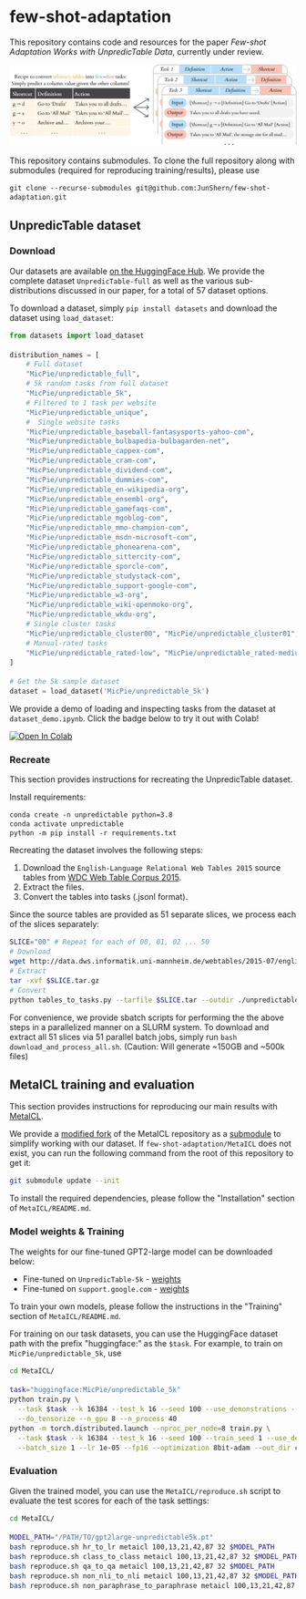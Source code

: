 # few-shot-adaptation
This repository contains code and resources for the paper _Few-shot Adaptation Works with UnpredicTable Data_, currently under review.

![Tables-to-tasks](/img/tables_to_tasks.png)

This repository contains submodules. To clone the full repository along with submodules (required for reproducing training/results), please use
```
git clone --recurse-submodules git@github.com:JunShern/few-shot-adaptation.git
```

## UnpredicTable dataset

### Download
Our datasets are available [on the HuggingFace Hub](https://huggingface.co/datasets/MicPie/unpredictable_full). We provide the complete dataset `UnpredicTable-full` as well as the various sub-distributions discussed in our paper, for a total of 57 dataset options.

To download a dataset, simply `pip install datasets` and download the dataset using `load_dataset`:
```python
from datasets import load_dataset

distribution_names = [
    # Full dataset
    "MicPie/unpredictable_full",
    # 5k random tasks from full dataset
    "MicPie/unpredictable_5k",
    # Filtered to 1 task per website
    "MicPie/unpredictable_unique",
    #  Single website tasks
    "MicPie/unpredictable_baseball-fantasysports-yahoo-com",
    "MicPie/unpredictable_bulbapedia-bulbagarden-net",
    "MicPie/unpredictable_cappex-com",
    "MicPie/unpredictable_cram-com",
    "MicPie/unpredictable_dividend-com",
    "MicPie/unpredictable_dummies-com",
    "MicPie/unpredictable_en-wikipedia-org",
    "MicPie/unpredictable_ensembl-org",
    "MicPie/unpredictable_gamefaqs-com",
    "MicPie/unpredictable_mgoblog-com",
    "MicPie/unpredictable_mmo-champion-com",
    "MicPie/unpredictable_msdn-microsoft-com",
    "MicPie/unpredictable_phonearena-com",
    "MicPie/unpredictable_sittercity-com",
    "MicPie/unpredictable_sporcle-com",
    "MicPie/unpredictable_studystack-com",
    "MicPie/unpredictable_support-google-com",
    "MicPie/unpredictable_w3-org",
    "MicPie/unpredictable_wiki-openmoko-org",
    "MicPie/unpredictable_wkdu-org",
    # Single cluster tasks
    "MicPie/unpredictable_cluster00", "MicPie/unpredictable_cluster01", "MicPie/unpredictable_cluster02", "MicPie/unpredictable_cluster03", "MicPie/unpredictable_cluster04", "MicPie/unpredictable_cluster05", "MicPie/unpredictable_cluster06", "MicPie/unpredictable_cluster07", "MicPie/unpredictable_cluster08", "MicPie/unpredictable_cluster09", "MicPie/unpredictable_cluster10", "MicPie/unpredictable_cluster11", "MicPie/unpredictable_cluster12", "MicPie/unpredictable_cluster13", "MicPie/unpredictable_cluster14", "MicPie/unpredictable_cluster15", "MicPie/unpredictable_cluster16", "MicPie/unpredictable_cluster17", "MicPie/unpredictable_cluster18", "MicPie/unpredictable_cluster19", "MicPie/unpredictable_cluster20", "MicPie/unpredictable_cluster21", "MicPie/unpredictable_cluster22", "MicPie/unpredictable_cluster23", "MicPie/unpredictable_cluster24", "MicPie/unpredictable_cluster25", "MicPie/unpredictable_cluster26", "MicPie/unpredictable_cluster27", "MicPie/unpredictable_cluster28", "MicPie/unpredictable_cluster29", "MicPie/unpredictable_cluster-noise", 
    # Manual-rated tasks
    "MicPie/unpredictable_rated-low", "MicPie/unpredictable_rated-medium", "MicPie/unpredictable_rated-high",
]

# Get the 5k sample dataset
dataset = load_dataset('MicPie/unpredictable_5k')
```

We provide a demo of loading and inspecting tasks from the dataset at `dataset_demo.ipynb`. Click the badge below to try it out with Colab!

[![Open In Colab](https://colab.research.google.com/assets/colab-badge.svg)](https://colab.research.google.com/github/JunShern/few-shot-adaptation/blob/master/dataset_demo.ipynb)


### Recreate

This section provides instructions for recreating the UnpredicTable dataset.

Install requirements:
```
conda create -n unpredictable python=3.8
conda activate unpredictable
python -m pip install -r requirements.txt
```

Recreating the dataset involves the following steps:
1. Download the `English-Language Relational Web Tables 2015` source tables from [WDC Web Table Corpus 2015](http://webdatacommons.org/webtables/2015/downloadInstructions.html).
2. Extract the files.
3. Convert the tables into tasks (.jsonl format).

Since the source tables are provided as 51 separate slices, we process each of the slices separately:
```bash
SLICE="00" # Repeat for each of 00, 01, 02 ... 50
# Download
wget http://data.dws.informatik.uni-mannheim.de/webtables/2015-07/englishCorpus/compressed/$SLICE.tar.gz
# Extract
tar -xvf $SLICE.tar.gz
# Convert
python tables_to_tasks.py --tarfile $SLICE.tar --outdir ./unpredictable/ --max_source_files 10000
```

For convenience, we provide sbatch scripts for performing the the above steps in a parallelized manner on a SLURM system. To download and extract all 51 slices via 51 parallel batch jobs, simply run `bash download_and_process_all.sh`. (Caution: Will generate ~150GB and ~500k files)

## MetaICL training and evaluation
This section provides instructions for reproducing our main results with [MetaICL](https://github.com/facebookresearch/MetaICL).

We provide a [modified fork](https://github.com/JunShern/MetaICL/tree/reproducibility) of the MetaICL repository as a [submodule](https://git-scm.com/book/en/v2/Git-Tools-Submodules) to simplify working with our dataset. If `few-shot-adaptation/MetaICL` does not exist, you can run the following command from the root of this repository to get it:
```bash
git submodule update --init
```

To install the required dependencies, please follow the "Installation" section of `MetaICL/README.md`.

### Model weights & Training
The weights for our fine-tuned GPT2-large model can be downloaded below:
- Fine-tuned on `UnpredicTable-5k` - [weights](https://drive.google.com/file/d/1Q1mh9rKxD6MX0lTD_okWEjINWRNfqhXY/view?usp=sharing)
- Fine-tuned on `support.google.com` - [weights](https://drive.google.com/file/d/1AM_3tXJjAixrJ3R5q3chSnFuW3Uk_6YR/view?usp=sharing)

To train your own models, please follow the instructions in the "Training" section of `MetaICL/README.md`.

For training on our task datasets, you can use the HuggingFace dataset path with the prefix "huggingface:" as the `$task`. For example, to train on `MicPie/unpredictable_5k`, use
```bash
cd MetaICL/

task="huggingface:MicPie/unpredictable_5k"
python train.py \
  --task $task --k 16384 --test_k 16 --seed 100 --use_demonstrations --method channel \
  --do_tensorize --n_gpu 8 --n_process 40
python -m torch.distributed.launch --nproc_per_node=8 train.py \
  --task $task --k 16384 --test_k 16 --seed 100 --train_seed 1 --use_demonstrations --method channel --n_gpu 8 \
  --batch_size 1 --lr 1e-05 --fp16 --optimization 8bit-adam --out_dir checkpoints/channel-metaicl/$task
```

### Evaluation
Given the trained model, you can use the `MetaICL/reproduce.sh` script to evaluate the test scores for each of the task settings:

```bash
cd MetaICL/

MODEL_PATH="/PATH/TO/gpt2large-unpredictable5k.pt"
bash reproduce.sh hr_to_lr metaicl 100,13,21,42,87 32 $MODEL_PATH
bash reproduce.sh class_to_class metaicl 100,13,21,42,87 32 $MODEL_PATH
bash reproduce.sh qa_to_qa metaicl 100,13,21,42,87 32 $MODEL_PATH
bash reproduce.sh non_nli_to_nli metaicl 100,13,21,42,87 32 $MODEL_PATH
bash reproduce.sh non_paraphrase_to_paraphrase metaicl 100,13,21,42,87 32 $MODEL_PATH
```
